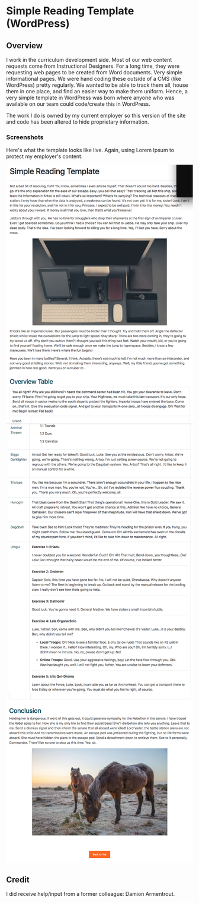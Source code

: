 # Simple Reading Template (WordPress)

## Overview
I work in the curriculum development side. Most of our web content requests come from Instructional Designers. For a long time, they were requesting web pages to be created from Word documents. Very simple informational pages. We were hand coding these outside of a CMS (like WordPress) pretty regularly. We wanted to be able to track them all, house them in one place, and find an easier way to make them uniform. Hence, a very simple template in WordPress was born where anyone who was available on our team could code/create this in WordPress.

The work I do is owned by my current employer so this version of the site and code has been altered to hide proprietary information.

### Screenshots
Here's what the template looks like live. Again, using Lorem Ipsum to protect my employer's content.

![Screenshot of template](https://github.com/OptikRise/simple-reading-template/blob/master/SRT-Screenshot.png)
![Screenshot of template](https://github.com/OptikRise/simple-reading-template/blob/master/SRT-Screenshot-0.png)
![Screenshot of template](https://github.com/OptikRise/simple-reading-template/blob/master/SRT-Screenshot-1.png)

## Credit
I did receive help/input from a former colleague: Damion Armentrout.
